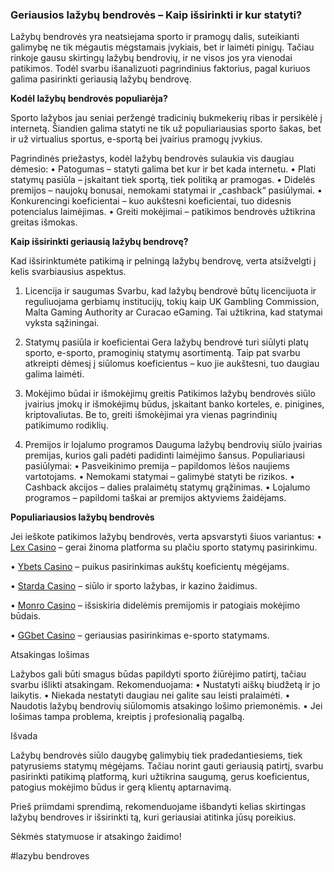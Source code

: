 ### Geriausios lažybų bendrovės – Kaip išsirinkti ir kur statyti?

Lažybų bendrovės yra neatsiejama sporto ir pramogų dalis, suteikianti galimybę ne tik mėgautis mėgstamais įvykiais, bet ir laimėti pinigų. Tačiau rinkoje gausu skirtingų lažybų bendrovių, ir ne visos jos yra vienodai patikimos. Todėl svarbu išanalizuoti pagrindinius faktorius, pagal kuriuos galima pasirinkti geriausią lažybų bendrovę.

**Kodėl lažybų bendrovės populiarėja?**

Sporto lažybos jau seniai peržengė tradicinių bukmekerių ribas ir persikėlė į internetą. Šiandien galima statyti ne tik už populiariausias sporto šakas, bet ir už virtualius sportus, e-sportą bei įvairius pramogų įvykius.

Pagrindinės priežastys, kodėl lažybų bendrovės sulaukia vis daugiau dėmesio:
•	Patogumas – statyti galima bet kur ir bet kada internetu.
•	Plati statymų pasiūla – įskaitant tiek sportą, tiek politiką ar pramogas.
•	Didelės premijos – naujokų bonusai, nemokami statymai ir „cashback“ pasiūlymai.
•	Konkurencingi koeficientai – kuo aukštesni koeficientai, tuo didesnis potencialus laimėjimas.
•	Greiti mokėjimai – patikimos bendrovės užtikrina greitas išmokas.

**Kaip išsirinkti geriausią lažybų bendrovę?**

Kad išsirinktumėte patikimą ir pelningą lažybų bendrovę, verta atsižvelgti į kelis svarbiausius aspektus.

1. Licencija ir saugumas
Svarbu, kad lažybų bendrovė būtų licencijuota ir reguliuojama gerbiamų institucijų, tokių kaip UK Gambling Commission, Malta Gaming Authority ar Curacao eGaming. Tai užtikrina, kad statymai vyksta sąžiningai.

2. Statymų pasiūla ir koeficientai
Gera lažybų bendrovė turi siūlyti platų sporto, e-sporto, pramoginių statymų asortimentą. Taip pat svarbu atkreipti dėmesį į siūlomus koeficientus – kuo jie aukštesni, tuo daugiau galima laimėti.

3. Mokėjimo būdai ir išmokėjimų greitis
Patikimos lažybų bendrovės siūlo įvairius įmokų ir išmokėjimų būdus, įskaitant banko korteles, e. pinigines, kriptovaliutas. Be to, greiti išmokėjimai yra vienas pagrindinių patikimumo rodiklių.

4. Premijos ir lojalumo programos
Dauguma lažybų bendrovių siūlo įvairias premijas, kurios gali padėti padidinti laimėjimo šansus. Populiariausi pasiūlymai:
•	Pasveikinimo premija – papildomos lėšos naujiems vartotojams.
•	Nemokami statymai – galimybė statyti be rizikos.
•	Cashback akcijos – dalies pralaimėtų statymų grąžinimas.
•	Lojalumo programos – papildomi taškai ar premijos aktyviems žaidėjams.

**Populiariausios lažybų bendrovės**

Jei ieškote patikimos lažybų bendrovės, verta apsvarstyti šiuos variantus:
•	[Lex Casino](https://data.ltbet.com/top/lex.casino/)  – gerai žinoma platforma su plačiu sporto statymų pasirinkimu.

•	[Ybets Casino](https://data.ltbet.com/top/ybets/) – puikus pasirinkimas aukštų koeficientų mėgėjams.

•	[Starda Casino](https://data.ltbet.com/top/starda.casino/)  – siūlo ir sporto lažybas, ir kazino žaidimus.

•	[Monro Casino](https://data.ltbet.com/top/monro/) – išsiskiria didelėmis premijomis ir patogiais mokėjimo būdais.

•	[GGbet Casino](https://data.ltbet.com/top/ggbet/) – geriausias pasirinkimas e-sporto statymams.

Atsakingas lošimas

Lažybos gali būti smagus būdas papildyti sporto žiūrėjimo patirtį, tačiau svarbu išlikti atsakingam. Rekomenduojama:
•	Nustatyti aiškų biudžetą ir jo laikytis.
•	Niekada nestatyti daugiau nei galite sau leisti pralaimėti.
•	Naudotis lažybų bendrovių siūlomomis atsakingo lošimo priemonėmis.
•	Jei lošimas tampa problema, kreiptis į profesionalią pagalbą.

Išvada

Lažybų bendrovės siūlo daugybę galimybių tiek pradedantiesiems, tiek patyrusiems statymų mėgėjams. Tačiau norint gauti geriausią patirtį, svarbu pasirinkti patikimą platformą, kuri užtikrina saugumą, gerus koeficientus, patogius mokėjimo būdus ir gerą klientų aptarnavimą.

Prieš priimdami sprendimą, rekomenduojame išbandyti kelias skirtingas lažybų bendroves ir išsirinkti tą, kuri geriausiai atitinka jūsų poreikius. 

Sėkmės statymuose ir atsakingo žaidimo!

#lazybu bendroves
